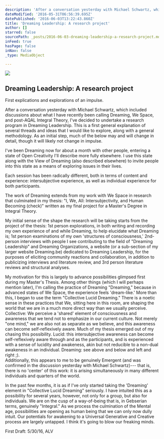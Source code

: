 ```yaml
---
description: 'After a conversation yesterday with Michael Schwartz, which included discussions about what I have recently been calling Dreaming, We Space, and post-AQAL Integral Theory, I’ve decided to undertake a research program in Dreaming Leadership. This is a first general explanation of several threads and ideas that I would like to explore, along with a general methodology. As an initial step, much of the below may and will change in detail, though it will likely not change in impulse.'
dateModified: '2016-05-31T06:56:39.695Z'
datePublished: '2016-06-03T13:22:43.860Z'
title: 'Dreaming Leadership: A research project'
author: []
starred: false
sourcePath: _posts/2016-06-03-dreaming-leadership-a-research-project.md
inFeed: true
hasPage: false
inNav: false
_type: MediaObject

---
```

<article style=""><img src="https://the-grid-user-content.s3-us-west-2.amazonaws.com/128ee7cc-c367-42bd-8df0-59777b2bacce.jpg" /><h1>Dreaming Leadership: A research project</h1><p>First explications and explorations of an impulse. </p></article>

After a conversation yesterday with Michael Schwartz, which included discussions about what I have recently been calling Dreaming, We Space, and post-AQAL Integral Theory, I've decided to undertake a research program in Dreaming Leadership. This is a first general explanation of several threads and ideas that I would like to explore, along with a general methodology. As an initial step, much of the below may and will change in detail, though it will likely not change in impulse.

I've been Dreaming now for about a month with other people, entering a state of Open Creativity I'll describe more fully elsewhere. I use this state along with the View of Dreaming (also described elsewhere) to invite people into this state as a means of exploring issues in their lives.

Each session has been radically different, both in terms of content and experience: intersubjective experience, as well as individual experience for both participants.

The work of Dreaming extends from my work with We Space in research that culminated in my thesis: "I, We, All: Intersubjectivity, and Human Becoming (check)" written as my final project for a Master's Degree in Integral Theory.

My initial sense of the shape the research will be taking starts from the project of the thesis: 1st person explorations, in both writing and recording my own experience of and while Dreaming, to help elucidate what Dreaming is; 1st person examinations of my own 'structures of consciousness,' 2nd-person interviews with people I see contributing to the field of "Dreaming Leadership" and Dreaming Organizations, a website (or a sub-section of my larger website Dreaming.be) dedicated to Dreaming Leadership, for the purposes of eliciting community reactions and collaboration, in addition to publicizing interviews and literature review, and 3rd person literature reviews and structural analyses.

My motivation for this is largely to advance possibilities glimpsed first during my Master's Thesis. Among other things (which I will perhaps mention later), I'm calling the practice of Dreaming "Dreaming," because in advanced states of We Space, the experience feels 'dream-like.' More than this, I began to use the term "Collective Lucid Dreaming." There is a noetic sense in these practices that We, sitting here in this room, are shaping the world that we are in a much more direct way than we usually perceive. Collective: We perceive a 'shared' element of consciousness and awareness that we tend not to emphasize in our current culture. Not merely "one mind," we are also not as separate as we believe, and this awareness can become self-reflexively aware. Much of my thesis emerged out of my chasing this possibility. Lucid: this intersubjective awareness can become self-reflexively aware through and as the participants, and is experienced with a sense of lucidity and awakeness, akin but not reducible to a non-dual awakeness in an individual. Dreaming: see above and below and left and right ;).  
Additionally, this appears to me to be genuinely Emergent (and was confirmed in the discussion yesterday with Michael Schwartz)--- that is, there is no 'center' of this work: it is arising simultaneously in many different individuals and quarters of the world.

In the past few months, it is as if I've only started taking the 'Dreaming' element in "Collective Lucid Dreaming" seriously. I have intuited this as a possibility for several years, however, not only for a group, but also for individuals. We are on the cusp of a way-of-being that is, in Gebserian terms, genuinely "Integral." As we process the culmination of the Mental age, possibilities are opening as human being that we can only now dully intuit. Our potentials for awakening to a Universal Generative and Creative process are largely untapped. I think it's going to blow our freaking minds.

First Draft: 5/30/16, ALV